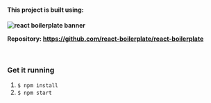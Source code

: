 

<h4>This project is built using: <h4>
<img src="https://raw.githubusercontent.com/react-boilerplate/react-boilerplate-brand/master/assets/banner-metal-optimized.jpg" alt="react boilerplate banner" align="center" />

<br />

Repository: https://github.com/react-boilerplate/react-boilerplate

<br />

### Get it running
1. `$ npm install`
2. `$ npm start`
